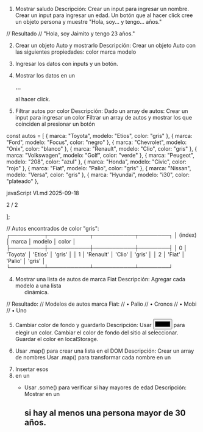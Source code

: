 1. Mostrar saludo
   Descripción:
   Crear un input para ingresar un nombre.
   Crear un input para ingresar un edad.
   Un botón que al hacer click cree un objeto persona y muestre "Hola, soy... y tengo... años."

// Resultado
// "Hola, soy Jaimito y tengo 23 años."

2. Crear un objeto Auto y mostrarlo
   Descripción:
   Crear un objeto Auto con las siguientes propiedades:
   color
   marca
   modelo
1. Ingresar los datos con inputs y un botón.
1. Mostrar los datos en un <p><strong>...</strong></p> al hacer click.

1. Filtrar autos por color
   Descripción:
   Dado un array de autos:
   Crear un input para ingresar un color
   Filtrar un array de autos y mostrar los que coinciden al presionar un botón

const autos = [
{ marca: "Toyota", modelo: "Etios", color: "gris" },
{ marca: "Ford", modelo: "Focus", color: "negro" },
{ marca: "Chevrolet", modelo: "Onix", color: "blanco" },
{ marca: "Renault", modelo: "Clio", color: "gris" },
{ marca: "Volkswagen", modelo: "Golf", color: "verde" },
{ marca: "Peugeot", modelo: "208", color: "azul" },
{ marca: "Honda", modelo: "Civic", color: "rojo" },
{ marca: "Fiat", modelo: "Palio", color: "gris" },
{ marca: "Nissan", modelo: "Versa", color: "gris" },
{ marca: "Hyundai", modelo: "i30", color: "plateado" },

javaScript VI.md 2025-09-18

2 / 2

];

// Autos encontrados de color "gris":
┌─────────┬───────────┬───────────┬────────┐
│ (index) │ marca │ modelo │ color │
├─────────┼───────────┼───────────┼────────┤
│ 0 │ 'Toyota' │ 'Etios' │ 'gris' │
│ 1 │ 'Renault' │ 'Clio' │ 'gris' │
│ 2 │ 'Fiat' │ 'Palio' │ 'gris' │
└─────────┴───────────┴───────────┴────────┘

4. Mostrar una lista de autos de marca Fiat
   Descripción:
   Agregar cada modelo a una lista <ul> dinámica.

// Resultado:
// Modelos de autos marca Fiat:
// • Palio
// • Cronos
// • Mobi
// • Uno

5. Cambiar color de fondo y guardarlo
   Descripción:
   Usar <input type="color"> para elegir un color.
   Cambiar el color de fondo del sitio al seleccionar.
   Guardar el color en localStorage.

6. Usar .map() para crear una lista en el DOM
   Descripción:
   Crear un array de nombres
   Usar .map() para transformar cada nombre en un <li>
   Insertar esos <li> en un <ul>

7. Usar .some() para verificar si hay mayores de edad
   Descripción:
   Mostrar en un <h2> si hay al menos una persona mayor de 30 años.
